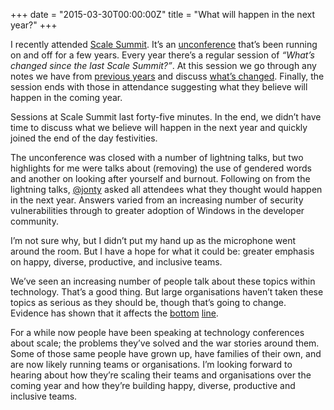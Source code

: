 +++
date = "2015-03-30T00:00:00Z"
title = "What will happen in the next year?"
+++

I recently attended [Scale Summit](http://www.scalesummit.org/). It’s
an [unconference](https://en.wikipedia.org/wiki/Unconference) that’s
been running on and off for a few years. Every year there’s a regular
session of _“What’s changed since the last Scale Summit?”_. At this
session we go through any notes we have from
[previous years](https://gist.github.com/philandstuff/9684513#session-4-whats-changed-since-last-scale-camp)
and discuss
[what’s changed](https://gist.github.com/SteveMarshall/1f2d733f2cb8dda330bc). Finally,
the session ends with those in attendance suggesting what they believe
will happen in the coming year.

Sessions at Scale Summit last forty-five minutes. In the end, we
didn’t have time to discuss what we believe will happen in the next
year and quickly joined the end of the day festivities.

The unconference was closed with a number of lightning talks, but two
highlights for me were talks about (removing) the use of gendered
words and another on looking after yourself and burnout. Following on
from the lightning talks, [@jonty](https://twitter.com/jonty) asked
all attendees what they thought would happen in the next year. Answers
varied from an increasing number of security vulnerabilities through
to greater adoption of Windows in the developer community.

I’m not sure why, but I didn’t put my hand up as the microphone went
around the room. But I have a hope for what it could be: greater
emphasis on happy, diverse, productive, and inclusive teams.

We’ve seen an increasing number of people talk about these topics
within technology. That’s a good thing. But large organisations
haven’t taken these topics as serious as they should be, though that’s
going to change. Evidence has shown that it affects the
[bottom](https://fortune.com/2011/01/27/investing-in-the-100-best-beats-the-market-hands-down/)
[line](https://fortune.com/2015/03/03/women-led-companies-perform-three-times-better-than-the-sp-500/).

For a while now people have been speaking at technology conferences
about scale; the problems they’ve solved and the war stories around
them. Some of those same people have grown up, have families of their
own, and are now likely running teams or organisations. I’m looking
forward to hearing about how they’re scaling their teams and
organisations over the coming year and how they’re building happy,
diverse, productive and inclusive teams.

